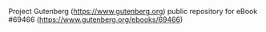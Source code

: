 Project Gutenberg (https://www.gutenberg.org) public repository for
eBook #69466 (https://www.gutenberg.org/ebooks/69466)
